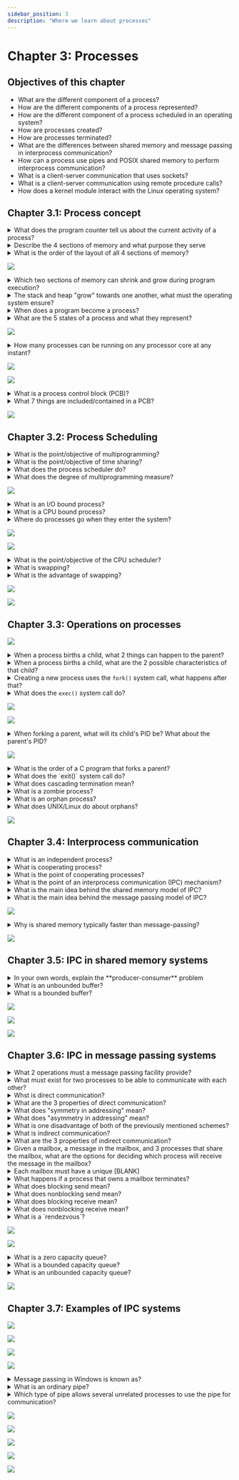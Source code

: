 ```yaml
---
sidebar_position: 3
description: "Where we learn about processes"
---
```


# Chapter 3: Processes

## Objectives of this chapter

- What are the different component of a process?
- How are the different components of a process represented?
- How are the different component of a process scheduled in an operating system?
- How are processes created?
- How are processes terminated?
- What are the differences between shared memory and message passing in interprocess communication?
- How can a process use pipes and POSIX shared memory to perform interprocess communication?
- What is a client-server communication that uses sockets?
- What is a client-server communication using remote procedure calls?
- How does a kernel module interact with the Linux operating system?

## Chapter 3.1: Process concept

<details>
    <summary>What does the program counter tell us about the current activity of a process?</summary>
    <div>The program counter is used to represent the status of the currentactivity of a process</div>
</details>

<details>
    <summary>Describe the 4 sections of memory and what purpose they serve</summary>
    <ul>
        <li>Text: where executable code lives</li>
        <li>Data: where global variables live</li>
        <li>Heap: memory allocated dynamically during runtime</li>
        <li>Stack: temp data storage for function calling (function parameters, return addresses, and local variables live here)</li>
    </ul>
</details>

<details>
    <summary>What is the order of the layout of all 4 sections of memory?</summary>
    <ol>
        <li>Stack</li>
        <li>Heap</li>
        <li>Data</li>
        <li>Text</li>
    </ol>
</details>

![](./assets/f3.1.1.png)

<details>
    <summary>Which two sections of memory can shrink and grow during program execution?</summary>
    <div>Stack and heap</div>
</details>

<details>
    <summary>The stack and heap "grow" towards one another, what must the operating system ensure?</summary>
    <div>The operating system must ensure that they don't overlap each other</div>
</details>

<details>
    <summary>When does a program become a process?</summary>
    <div>When the program's executable file is loaded into memory</div>
</details>

<details>
    <summary>What are the 5 states of a process and what they represent?</summary>
    <ul>
        <li>New: the process is being created</li>
        <li>Running: Instructions are being executed</li>
        <li>Waiting: Process is waiting for some event to occur</li>
        <li>Ready: Process is waiting to be given to a processor</li>
        <li>Terminated process is done executing</li>
    </ul>
</details>

![](./assets/memory-layout-of-a-c-program.png)

<details>
    <summary>How many processes can be running on any processor core at any instant?</summary>
    <div>Only one!</div>
</details>

![](./assets/pa3.1.1.png)

![](./assets/pa3.1.2.png)

<details>
    <summary>What is a process control block (PCB)?</summary>
    <div>It is the way each process is represented in an operating system</div>
</details>

<details>
    <summary>What 7 things are included/contained in a PCB?</summary>
    <ul>
        <li>Process state: Self-explanatory</li>
        <li>Program counter: Indicates where the next instruction for this process is</li>
        <li>CPU registers</li>
        <li>CPU-scheduling information</li>
        <li>Memory-management information</li>
        <li>Accounting information</li>
        <li>I/O status information</li>
    </ul>
</details>

![](./assets/sg3.1.png)

## Chapter 3.2: Process Scheduling

<details>
    <summary>What is the point/objective of multiprogramming?</summary>
    <div>To maximize CPU utliziation and have some process running at all times</div>
</details>

<details>
    <summary>What is the point/objective of time sharing?</summary>
    <div>To make the CPU switch among processess so frequently that you can interact with each of them while they're running</div>
</details>

<details>
    <summary>What does the process scheduler do?</summary>
    <div>It selects an available process for program execution by a core</div>
</details>

<details>
    <summary>What does the degree of multiprogramming measure?</summary>
    <div>The number of processes currently in memory</div>
</details>

![](./assets/process-representation-in-linux.png)

<details>
    <summary>What is an I/O bound process?</summary>
    <div>A process that spends most of its time doing I/O stuff</div>
</details>

<details>
    <summary>What is a CPU bound process?</summary>
    <div>A process that spends most of its time doing computations</div>
</details>

<details>
    <summary>Where do processes go when they enter the system?</summary>
    <div>The ready queue!</div>
</details>

![](./assets/f3.2.1.png)

![](./assets/f3.2.2.png)

<details>
    <summary>What is the point/objective of the CPU scheduler?</summary>
    <div>It is to select a process in the ready queue and assign it to a CPU core</div>
</details>

<details>
    <summary>What is swapping?</summary>
    <div>It is a CPU scheduling scheme where a process is swapped out of from memory to disk, then later swapped in exactly where it left off</div>
</details>

<details>
    <summary>What is the advantage of swapping?</summary>
    <div>Lower degree of multiprogramming</div>
</details>

![](./assets/pa3.2.1.png)

![](./assets/sg3.2.png)

## Chapter 3.3: Operations on processes

![](./assets/f3.3.1.png)

<details>
    <summary>When a process births a child, what 2 things can happen to the parent?</summary>
    <ul>
        <li>Parent and child have a beautiful time executing at the same time</li>
        <li>Parent sits in his couch, waiting for his kids to be done playing ball outside</li>
    </ul>
</details>

<details>
    <summary>When a process births a child, what are the 2 possible characteristics of that child?</summary>
    <ul>
        <li>The child is an exact copy of his mom, so it has the same program and data as mom</li>
        <li>The child has an entirely new program loaded into it</li>
    </ul>
</details>

<details>
    <summary>Creating a new process uses the <code>fork()</code> system call, what happens after that?</summary>
    <ol>
        <li>The address space of parent gets copied to child</li>
        <li>Both processes continue execution after <code>fork()</code></li>
    </ol>
</details>

<details>
    <summary>What does the <code>exec()</code> system call do?</summary>
    <div>It loads a binary file into memory</div>
</details>

![](./assets/f3.3.2.png)

![](./assets/f3.3.3.png)

<details>
    <summary>When forking a parent, what will its child's PID be? What about the parent's PID?</summary>
    <div>The child's PID will be == 0; The parent's will be > 0</div>
</details>

![](./assets/pa3.3.1.png)

<details>
    <summary>What is the order of a C program that forks a parent?</summary>
    ```c
    pid_t pid;
    pid = fork();

    if (pid == 0) {
        // This is the child
    }

    if (pid > 0) {
        wait(NULL);
        // This is the parent
    }

    if (pid < 0) {
        // Some error occurred
    }
    ```
</details>

<details>
    <summary>What does the `exit()` system call do?</summary>
    <div>It asks the operating system to delete the process that used it</div>
</details>

<details>
    <summary>What does cascading termination mean?</summary>
    <div>It means that if the parent dies, all of its kids must die with it (so sad)</div>
</details>

<details>
    <summary>What is a zombie process?</summary>
    <div>A child who has passed away, and whose parent did not call `wait()`</div>
</details>

<details>
    <summary>What is an orphan process?</summary>
    <div>A child whose parent passed away before the child terminated (so sad)</div>
</details>

<details>
    <summary>What does UNIX/Linux do about orphans?</summary>
    <div>They make `systemd` the new parnet (so happy)</div>
</details>

![](./assets/sg3.3.png)

## Chapter 3.4: Interprocess communication

<details>
    <summary>What is an independent process?</summary>
    <div>This is a characteristic of processes that execute concurrently. This is a process that does not share data with any other processes executing in the system</div>
</details>

<details>
    <summary>What is cooperating process?</summary>
    <div>This is a characteristic of processes that execute concurrently. This is a process who affects, or is affected by, other processes executing in the system</div>
</details>

<details>
    <summary>What is the point of cooperating processes?</summary>
    <div>They allow you to:</div>
    <ul>
        <li>Speed up computational processes by divide and conquering!</li>
        <li>Share information between different processes</li>
        <li>Divide functions into separate processes or threads to increase modularioty</li>
    </ul>
</details>

<details>
    <summary>What is the point of an interprocess communication (IPC) mechanism?</summary>
    <div>To allow cooperating process to exchange data</div>
</details>

<details>
    <summary>What is the main idea behind the shared memory model of IPC?</summary>
    <div>The main idea is that cooperating processes share a section of memory</div>
</details>

<details>
    <summary>What is the main idea behind the message passing model of IPC?</summary>
    <div>The main idea is that each cooperating process communicates with the process that it's cooperatin with. In other words, it's like a tunnel exists between only those processes that need to talk to one another/</div>
</details>

![](./assets/f3.4.1.png)

<details>
    <summary>Why is shared memory typically faster than message-passing?</summary>
    <div>Because message passing is usually implemented thru system calls</div>
</details>

![](./assets/sg3.4.png)

## Chapter 3.5: IPC in shared memory systems

<details>
    <summary>In your own words, explain the **producer-consumer** problem</summary>
    <div>You have a producer, a buffer (like a basket), and a consumer.</div>
    <div>The producer isn't allowed to put things in the basket until space is available</div>
    <div>The consumer cannot take things out of the basket until the producer is done "writing" them to the buffer (sorry, I dont have an analogy for this)</div>
    <div>The problem is this: How do we ensure that the producers don't produce data into the buffer if it's full, and consumers don't consume data from the buffer if it's empty?</div>
</details>

<details>
    <summary>What is an unbounded buffer?</summary>
    <div>It is a "solution" to the producer-consumer problem in which the producer never waits to write things to the buffer, but the consumer may wait.</div>
</details>

<details>
    <summary>What is a bounded buffer?</summary>
    <div>A "solution" to the producer-consumer problem in which the consumer waits for a new item, and the producer waits if and only if the buffer is full</div>
</details>

![](./assets/f3.5.1.png)

![](./assets/f3.5.2.png)

![](./assets/sg3.5.png)

## Chapter 3.6: IPC in message passing systems

<details>
    <summary>What 2 operations must a message passing facility provide?</summary>
    <div>`send(message)` and `receive(message)`</div>
</details>

<details>
    <summary>What must exist for two processes to be able to communicate with each other?</summary>
    <div>A communication link!</div>
</details>

<details>
    <summary>Whst is direct communication?</summary>
    <div>A method of implementing message passing in which each process must name the process it wants to send a message to, and which process it wants to receive a message from</div>
</details>

<details>
    <summary>What are the 3 properties of direct communication?</summary>
    <ul>
        <li>Link is automatically established between processes that need to talk to each other</li>
        <li>1 link, 2 processes</li>
        <li>Only 1 link per 2 processes</li>
    </ul>
</details>

<details>
    <summary>What does "symmetry in addressing" mean?</summary>
    <div>It means that each process must know who they're sending a message to, and who they're getting a message from</div>
</details>

<details>
    <summary>What does "asymmetry in addressing" mean?</summary>
    <div>This means that each process must know who they're sending a message to, but the receiver must identify the name of the process it communicated with</div>
</details>

<details>
    <summary>What is one disadvantage of both of the previously mentioned schemes?</summary>
    <div>They offer limited modularity</div>
</details>

<details>
    <summary>What is indirect communication?</summary>
    <div>A type of communication link in which messages are sent to and received from mailboxes or ports</div>
</details>

<details>
    <summary>What are the 3 properties of indirect communication?</summary>
    <ul>
        <li>Link is only established if two processes have a shared mailbox</li>
        <li>1 link, 2 or more processes</li>
        <li>1 pair of communicating processes, several different links may exist</li>
    </ul>
</details>

<details>
    <summary>Given a mailbox, a message in the mailbox, and 3 processes that share the mailbox, what are the options for deciding which process will receive the message in the mailbox?</summary>
    <ul>
        <li>To allow 1 link to be associated with at most 2 processes</li>
        <li>To allow at most 1 process at a time to execute a `receive()` instruction</li>
        <li>To allow the system to select arbitrarily which process will receive the message</li>
    </ul>
</details>

<details>
    <summary>Each mailbox must have a unique [BLANK]</summary>
    <div>Owner!</div>
</details>

<details>
    <summary>What happens if a process that owns a mailbox terminates?</summary>
    <div>He takes the mailbox with him (:0)</div>
</details>

<details>
    <summary>What does blocking send mean?</summary>
    <div>This is a type of synchronization where the sending process is blocked until the message is received</div>
</details>

<details>
    <summary>What does nonblocking send mean?</summary>
    <div>This is a type of synchronization where the sending process sends its message and goes back to work</div>
</details>

<details>
    <summary>What does blocking receive mean?</summary>
    <div>This is a type of synchronization where the receiver is blocked from working until a message is available</div>
</details>

<details>
    <summary>What does nonblocking receive mean?</summary>
    <div>The receiver retrieves either a valid message or a null</div>
</details>

<details>
    <summary>What is a `rendezvous`?</summary>
    <div>An event in a communication process where you have a `blocking send()` and a `blocking receive()`</div>
</details>

![](./assets/f3.6.1.png)

![](./assets/f3.6.2.png)

<details>
    <summary>What is a zero capacity queue?</summary>
    <div>It is a type of buffer in which the buffer can have no messages waiting in it. Sender blocks till receives gets the message</div>
</details>

<details>
    <summary>What is a bounded capacity queue?</summary>
    <div>A buffer of length `n`</div>
</details>

<details>
    <summary>What is an unbounded capacity queue?</summary>
    <div>Take a wild guess, Sherlock</div>
</details>

![](./assets/sg3.6.png)

## Chapter 3.7: Examples of IPC systems

![](./assets/f3.7.1.png)

![](./assets/f3.7.2.png)

![](./assets/f3.7.3.png)

![](./assets/f3.7.4.png)
<details>
    <summary>Message passing in Windows is known as?</summary>
    <div>Advanced Local Procedure Call</div>
</details>

<details>
    <summary>What is an ordinary pipe?</summary>
    <div>It's a way for two processes to communicate with each other in which</div>
    <ul>
        <li>Producer writes to one end of the pipe</li>
        <li>Consumer reades from the other end</li>
    </ul>
</details>

<details>
    <summary>Which type of pipe allows several unrelated processes to use the pipe for communication?</summary>
    <div>A named pipe!</div>
</details>

![](./assets/f3.7.5.png)

![](./assets/f3.7.6.png)

![](./assets/f3.7.7.png)

![](./assets/f3.7.8.png)

![](./assets/sg3.7.png)
